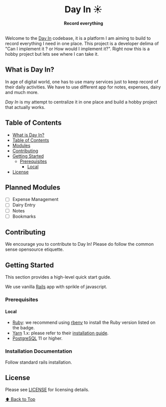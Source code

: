 <div align="center">
  <br>
  <h1>Day In ☀️</h1>
  <strong>Record everything</strong>
</div>
<br>

Welcome to the [Day In](https://github.com/the-spectator/day_in) codebase, it is a
platform I am aiming to build to record everything I need in one place. This project
is a developer delima of "Can I implement it ? or How would I implement it?".
Right now this is a hobby project but lets see where I can take it.

## What is Day In?

In age of digital world, one has to use many services just to keep record of their daily
activities. We have to use different app for notes, expenses, dairy and much more.

_Day In_ is my attempt to centralize it in one place and build a hobby project that actually works.

## Table of Contents

- [What is Day In?](#what-is-day-in)
- [Table of Contents](#table-of-contents)
- [Modules](#planned-modules)
- [Contributing](#contributing)
- [Getting Started](#getting-started)
  - [Prerequisites](#prerequisites)
    - [Local](#local)
- [License](#license)

## Planned Modules

- [ ] Expense Management
- [ ] Dairy Entry
- [ ] Notes
- [ ] Bookmarks
<!-- - [ ] Password storage -->

## Contributing

We encourage you to contribute to Day In! Please do follow the common sense opensource etiquette.

## Getting Started

This section provides a high-level quick start guide.

We use vanilla [Rails](https://rubyonrails.org/) app with sprikle of javascript.

### Prerequisites

#### Local

- [Ruby](https://www.ruby-lang.org/en/): we recommend using
  [rbenv](https://github.com/rbenv/rbenv) to install the Ruby version listed on
  the badge.
- [Yarn](https://yarnpkg.com/) 1.x: please refer to their
  [installation guide](https://classic.yarnpkg.com/en/docs/install).
- [PostgreSQL](https://www.postgresql.org/) 11 or higher.
<!-- - [ImageMagick](https://imagemagick.org/): please refer to ImageMagick's
  [installation instructions](https://imagemagick.org/script/download.php).
- [Redis](https://redis.io/) 4 or higher. -->

### Installation Documentation

Follow standard rails installation.

## License

Please see [LICENSE](./LICENSE.md) for licensing details.

[⬆ Back to Top](#Table-of-contents)
